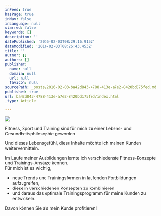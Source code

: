 ```yaml
---
inFeed: true
hasPage: true
inNav: false
inLanguage: null
starred: false
keywords: []
description: ''
datePublished: '2016-02-03T08:29:16.915Z'
dateModified: '2016-02-03T08:26:43.453Z'
title: ''
author: []
authors: []
publisher:
  name: null
  domain: null
  url: null
  favicon: null
sourcePath: _posts/2016-02-03-ba42d843-4788-413e-a7e2-8420bd175fed.md
published: true
url: ba42d843-4788-413e-a7e2-8420bd175fed/index.html
_type: Article

---
```

![](https://the-grid-user-content.s3-us-west-2.amazonaws.com/d56f0273-cd6f-40f6-b59c-fa137d69c047.jpg)

Fitness, Sport und Training sind für mich zu einer Lebens- und Gesundheitsphilosophie geworden.

Und dieses Lebensgefühl, diese Inhalte möchte ich meinen Kunden weitervermitteln.

Im Laufe meiner Ausbildungen lernte ich verschiedenste Fitness-Konzepte und Trainings-Ansätze kennen.  
Für mich ist es wichtig,

* neue Trends und Trainingsformen in laufenden Fortbildungen aufzugreifen,
* diese in verschiedenen Konzepten zu kombinieren
* und daraus das optimale Trainingsprogramm für meine Kunden zu entwickeln.

Davon können Sie als mein Kunde profitieren!